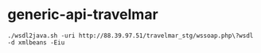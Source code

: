 # generic-api-travelmar

`./wsdl2java.sh -uri http://88.39.97.51/travelmar_stg/wssoap.php\?wsdl -d xmlbeans -Eiu`
